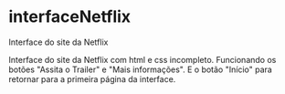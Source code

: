 # interfaceNetflix
Interface do site da Netflix

Interface do site da Netflix com html e css incompleto.
Funcionando os botões "Assita o Trailer" e "Mais informações". E o botão "Início" para retornar para a primeira página da interface.
